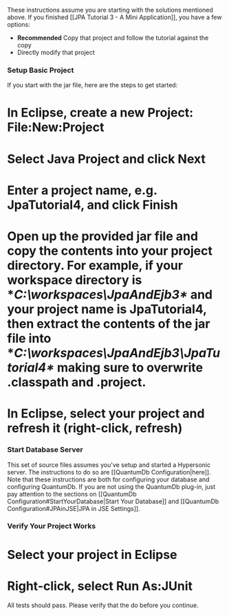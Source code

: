 These instructions assume you are starting with the solutions mentioned above. If you finished [[JPA Tutorial 3 - A Mini Application]], you have a few options:
* **Recommended** Copy that project and follow the tutorial against the copy
* Directly modify that project

### Setup Basic Project
If you start with the jar file, here are the steps to get started:
# In Eclipse, create a new Project: **File:New:Project**
# Select **Java Project** and click **Next**
# Enter a project name, e.g. **JpaTutorial4**, and click **Finish**
# Open up the provided jar file and copy the contents into your project directory. For example, if your workspace directory is **C:\workspaces\JpaAndEjb3\** and your project name is **JpaTutorial4**, then extract the contents of the jar file into **C:\workspaces\JpaAndEjb3\JpaTutorial4\** making sure to overwrite .classpath and .project.
# In Eclipse, select your project and refresh it (right-click, refresh)

### Start Database Server
This set of source files assumes you've setup and started a Hypersonic server. The instructions to do so are [[QuantumDb Configuration|here]]. Note that these instructions are both for configuring your database and configuring QuantumDb. If you are not using the QuantumDb plug-in, just pay attention to the sections on [[QuantumDb Configuration#StartYourDatabase|Start Your Database]] and [[QuantumDb Configuration#JPAinJSE|JPA in JSE Settings]].

### Verify Your Project Works
# Select your project in Eclipse
# Right-click, select **Run As:JUnit**

All tests should pass. Please verify that the do before you continue.
